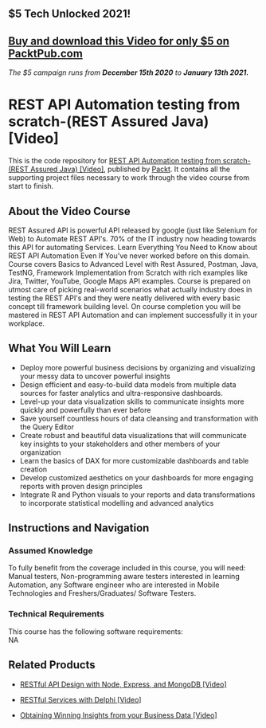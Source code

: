 ## $5 Tech Unlocked 2021!
[Buy and download this Video for only $5 on PacktPub.com](https://www.packtpub.com/product/rest-api-automation-testing-from-scratch-rest-assured-java-video/9781789133813)
-----
*The $5 campaign         runs from __December 15th 2020__ to __January 13th 2021.__*

# REST API Automation testing from scratch-(REST Assured Java) [Video]
This is the code repository for [REST API Automation testing from scratch-(REST Assured Java) [Video]](https://www.packtpub.com/big-data-and-business-intelligence/obtaining-winning-insights-your-business-data-video?utm_source=github&utm_medium=repository&utm_campaign=9781789954449), published by [Packt](https://www.packtpub.com/?utm_source=github). It contains all the supporting project files necessary to work through the video course from start to finish.
## About the Video Course
REST Assured API is powerful API released by google (just like Selenium for Web) to Automate REST API's. 70% of the IT industry now heading towards this API for automating Services. Learn Everything You Need to Know about REST API Automation Even If You've never worked before on this domain. Course covers Basics to Advanced Level with Rest Assured, Postman, Java, TestNG, Framework Implementation from Scratch with rich examples like Jira, Twitter, YouTube, Google Maps API examples. Course is prepared on utmost care of picking real-world scenarios what actually industry does in testing the REST API's and they were neatly delivered with every basic concept till framework building level. On course completion you will be mastered in REST API Automation and can implement successfully it in your workplace.

<H2>What You Will Learn</H2>
<DIV class=book-info-will-learn-text>
<UL>
<LI>Deploy more powerful business decisions by organizing and visualizing your messy data to uncover powerful insights 
<LI>Design efficient and easy-to-build data models from multiple data sources for faster analytics and ultra-responsive dashboards. 
<LI>Level-up your data visualization skills to communicate insights more quickly and powerfully than ever before 
<LI>Save yourself countless hours of data cleansing and transformation with the Query Editor 
<LI>Create robust and beautiful data visualizations that will communicate key insights to your stakeholders and other members of your organization 
<LI>Learn the basics of DAX for more customizable dashboards and table creation 
<LI>Develop customized aesthetics on your dashboards for more engaging reports with proven design principles 
<LI>Integrate R and Python visuals to your reports and data transformations to incorporate statistical modelling and advanced analytics </LI></UL></DIV>

## Instructions and Navigation
### Assumed Knowledge
To fully benefit from the coverage included in this course, you will need:<br/>
Manual testers, Non-programming aware testers interested in learning Automation, any Software engineer who are interested in Mobile Technologies and Freshers/Graduates/ Software Testers.
### Technical Requirements
This course has the following software requirements:<br/>
NA

## Related Products
* [RESTful API Design with Node, Express, and MongoDB [Video]](https://www.packtpub.com/big-data-and-business-intelligence/obtaining-winning-insights-your-business-data-video?utm_source=github&utm_medium=repository&utm_campaign=9781789954449)

* [RESTful Services with Delphi [Video]](https://www.packtpub.com/big-data-and-business-intelligence/obtaining-winning-insights-your-business-data-video?utm_source=github&utm_medium=repository&utm_campaign=9781789954449)

* [Obtaining Winning Insights from your Business Data [Video]](https://www.packtpub.com/big-data-and-business-intelligence/obtaining-winning-insights-your-business-data-video?utm_source=github&utm_medium=repository&utm_campaign=9781789954449)

